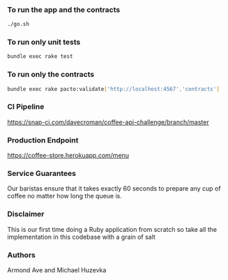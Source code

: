 ### To run the app and the contracts
```bash
./go.sh
```

### To run only unit tests
```bash
bundle exec rake test
```

### To run only the contracts
```bash
bundle exec rake pacto:validate['http://localhost:4567','contracts']
```


### CI Pipeline
https://snap-ci.com/davecroman/coffee-api-challenge/branch/master

### Production Endpoint
https://coffee-store.herokuapp.com/menu

### Service Guarantees
Our baristas ensure that it takes exactly 60 seconds to prepare any cup of coffee no matter how long the queue is.

### Disclaimer
This is our first time doing a Ruby application from scratch so take all the implementation in this codebase with a grain of salt

### Authors
Armond Ave and Michael Huzevka